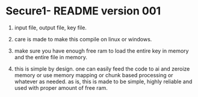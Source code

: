 # Secure1- README   version 001

1) input file, output file, key file. 

2) care is made to make this compile on linux or windows. 

3)  make sure you have enough free ram to load the entire key in memory and the entire file in memory. 
	
4) this is simple by design.  one can easily feed the code to ai and zeroize memory or use memory mapping or chunk based processing or whatever 
   as needed. as is, this is made to be simple, highly reliable and used with proper amount of free ram. 



